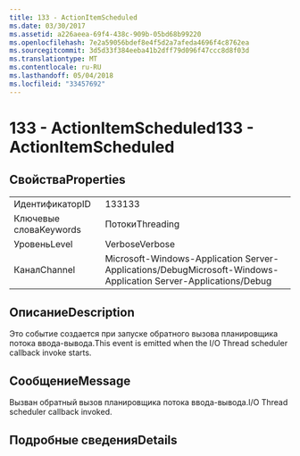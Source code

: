 ```yaml
---
title: 133 - ActionItemScheduled
ms.date: 03/30/2017
ms.assetid: a226aeea-69f4-438c-909b-05bd68b99220
ms.openlocfilehash: 7e2a59056bdef8e4f5d2a7afeda4696f4c8762ea
ms.sourcegitcommit: 3d5d33f384eeba41b2dff79d096f47ccc8d8f03d
ms.translationtype: MT
ms.contentlocale: ru-RU
ms.lasthandoff: 05/04/2018
ms.locfileid: "33457692"
---
```

# <a name="133---actionitemscheduled"></a><span data-ttu-id="89fcb-102">133 - ActionItemScheduled</span><span class="sxs-lookup"><span data-stu-id="89fcb-102">133 - ActionItemScheduled</span></span>
## <a name="properties"></a><span data-ttu-id="89fcb-103">Свойства</span><span class="sxs-lookup"><span data-stu-id="89fcb-103">Properties</span></span>  
  
|||  
|-|-|  
|<span data-ttu-id="89fcb-104">Идентификатор</span><span class="sxs-lookup"><span data-stu-id="89fcb-104">ID</span></span>|<span data-ttu-id="89fcb-105">133</span><span class="sxs-lookup"><span data-stu-id="89fcb-105">133</span></span>|  
|<span data-ttu-id="89fcb-106">Ключевые слова</span><span class="sxs-lookup"><span data-stu-id="89fcb-106">Keywords</span></span>|<span data-ttu-id="89fcb-107">Потоки</span><span class="sxs-lookup"><span data-stu-id="89fcb-107">Threading</span></span>|  
|<span data-ttu-id="89fcb-108">Уровень</span><span class="sxs-lookup"><span data-stu-id="89fcb-108">Level</span></span>|<span data-ttu-id="89fcb-109">Verbose</span><span class="sxs-lookup"><span data-stu-id="89fcb-109">Verbose</span></span>|  
|<span data-ttu-id="89fcb-110">Канал</span><span class="sxs-lookup"><span data-stu-id="89fcb-110">Channel</span></span>|<span data-ttu-id="89fcb-111">Microsoft-Windows-Application Server-Applications/Debug</span><span class="sxs-lookup"><span data-stu-id="89fcb-111">Microsoft-Windows-Application Server-Applications/Debug</span></span>|  
  
## <a name="description"></a><span data-ttu-id="89fcb-112">Описание</span><span class="sxs-lookup"><span data-stu-id="89fcb-112">Description</span></span>  
 <span data-ttu-id="89fcb-113">Это событие создается при запуске обратного вызова планировщика потока ввода-вывода.</span><span class="sxs-lookup"><span data-stu-id="89fcb-113">This event is emitted when the I/O Thread scheduler callback invoke starts.</span></span>  
  
## <a name="message"></a><span data-ttu-id="89fcb-114">Сообщение</span><span class="sxs-lookup"><span data-stu-id="89fcb-114">Message</span></span>  
 <span data-ttu-id="89fcb-115">Вызван обратный вызов планировщика потока ввода-вывода.</span><span class="sxs-lookup"><span data-stu-id="89fcb-115">I/O Thread scheduler callback invoked.</span></span>  
  
## <a name="details"></a><span data-ttu-id="89fcb-116">Подробные сведения</span><span class="sxs-lookup"><span data-stu-id="89fcb-116">Details</span></span>
